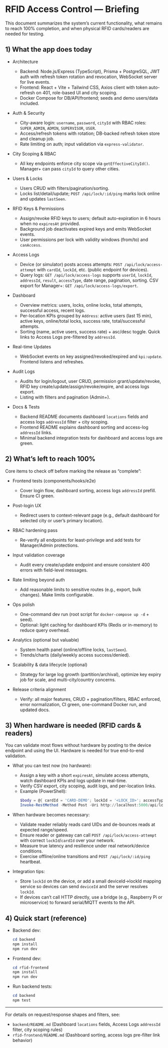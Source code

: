 # RFID Access Control — Briefing

This document summarizes the system’s current functionality, what remains to reach 100% completion, and when physical RFID cards/readers are needed for testing.

## 1) What the app does today

- Architecture

  - Backend: Node.js/Express (TypeScript), Prisma + PostgreSQL, JWT auth with refresh token rotation and revocation, WebSocket server for live events.
  - Frontend: React + Vite + Tailwind CSS, Axios client with token auto-refresh on 401, role-based UI and city scoping.
  - Docker Compose for DB/API/frontend; seeds and demo users/data included.

- Auth & Security

  - City-aware login: `username`, `password`, `cityId` with RBAC roles: `SUPER_ADMIN`, `ADMIN`, `SUPERVISOR`, `USER`.
  - Access/refresh tokens with rotation; DB-backed refresh token store and cleanup job.
  - Rate limiting on auth; input validation via `express-validator`.

- City Scoping & RBAC

  - All key endpoints enforce city scope via `getEffectiveCityId()`. Manager+ can pass `cityId` to query other cities.

- Users & Locks

  - Users CRUD with filters/pagination/sorting.
  - Locks list/detail/update; `POST /api/lock/:id/ping` marks lock online and updates `lastSeen`.

- RFID Keys & Permissions

  - Assign/revoke RFID keys to users; default auto-expiration in 6 hours when no `expiresAt` provided.
  - Background job deactivates expired keys and emits WebSocket events.
  - User permissions per lock with validity windows (from/to) and `canAccess`.

- Access Logs

  - Device (or simulator) posts access attempts: `POST /api/lock/access-attempt` with `cardId`, `lockId`, etc. (public endpoint for devices).
  - Query logs: `GET /api/lock/access-logs` supports `userId`, `lockId`, `addressId`, `result`, `accessType`, date range, pagination, sorting. CSV export for Manager+: `GET /api/lock/access-logs/export`.

- Dashboard

  - Overview metrics: users, locks, online locks, total attempts, successful access, recent logs.
  - Per-location KPIs grouped by `Address`: active users (last 15 min), active keys, online/total locks, success rate, total/successful attempts.
  - Sorting (name, active users, success rate) + asc/desc toggle. Quick links to Access Logs pre-filtered by `addressId`.

- Real-time Updates

  - WebSocket events on key assigned/revoked/expired and `kpi:update`. Frontend listens and refreshes.

- Audit Logs

  - Audits for login/logout, user CRUD, permission grant/update/revoke, RFID key create/update/assign/revoke/expire, and access logs export.
  - Listing with filters and pagination (Admin+).

- Docs & Tests
  - Backend README documents dashboard `locations` fields and access logs `addressId` filter + city scoping.
  - Frontend README explains dashboard sorting and access-log `addressId` links.
  - Minimal backend integration tests for dashboard and access logs are green.

## 2) What’s left to reach 100%

Core items to check off before marking the release as “complete”:

- Frontend tests (components/hooks/e2e)

  - Cover login flow, dashboard sorting, access logs `addressId` prefill. Ensure CI green.

- Post-login UX

  - Redirect users to context-relevant page (e.g., default dashboard for selected city or user’s primary location).

- RBAC hardening pass

  - Re-verify all endpoints for least-privilege and add tests for Manager/Admin protections.

- Input validation coverage

  - Audit every create/update endpoint and ensure consistent 400 errors with field-level messages.

- Rate limiting beyond auth

  - Add reasonable limits to sensitive routes (e.g., export, bulk changes). Make limits configurable.

- Ops polish

  - One-command dev run (root script for `docker-compose up -d` + seed).
  - Optional: light caching for dashboard KPIs (Redis or in-memory) to reduce query overhead.

- Analytics (optional but valuable)

  - System health panel (online/offline locks, `lastSeen`).
  - Trends/charts (daily/weekly access success/denied).

- Scalability & data lifecycle (optional)

  - Strategy for large log growth (partition/archival), optimize key expiry job for scale, and multi-city/country concerns.

- Release criteria alignment
  - Verify: all major features, CRUD + pagination/filters, RBAC enforced, error normalization, CI green, one-command Docker run, and updated docs.

## 3) When hardware is needed (RFID cards & readers)

You can validate most flows without hardware by posting to the device endpoint and using the UI. Hardware is needed for true end-to-end validation.

- What you can test now (no hardware):

  - Assign a key with a short `expiresAt`, simulate access attempts, watch dashboard KPIs and logs update in real-time.
  - Verify CSV export, city scoping, audit logs, and per-location links.
  - Example (PowerShell):
    ```powershell
    $body = @{ cardId = 'CARD-DEMO'; lockId = '<LOCK_ID>'; accessType = 'RFID_CARD' } | ConvertTo-Json
    Invoke-RestMethod -Method Post -Uri http://localhost:5000/api/lock/access-attempt -ContentType 'application/json' -Body $body
    ```

- When hardware becomes necessary:

  - Validate reader reliably reads card UIDs and de-bounces reads at expected range/speed.
  - Ensure reader or gateway can call `POST /api/lock/access-attempt` with correct `lockId`/`cardId` over your network.
  - Measure true latency and resilience under real network/device conditions.
  - Exercise offline/online transitions and `POST /api/lock/:id/ping` heartbeat.

- Integration tips:
  - Store `lockId` on the device, or add a small deviceId→lockId mapping service so devices can send `deviceId` and the server resolves `lockId`.
  - If devices can’t call HTTP directly, use a bridge (e.g., Raspberry Pi or microservice) to forward serial/MQTT events to the API.

## 4) Quick start (reference)

- Backend dev:

  ```powershell
  cd backend
  npm install
  npm run dev
  ```

- Frontend dev:

  ```powershell
  cd rfid-frontend
  npm install
  npm run dev
  ```

- Run backend tests:
  ```powershell
  cd backend
  npm test
  ```

---

For details on request/response shapes and filters, see:

- `backend/README.md` (Dashboard `locations` fields, Access Logs `addressId` filter, city scoping rules)
- `rfid-frontend/README.md` (Dashboard sorting, access logs pre-filter link behavior)
